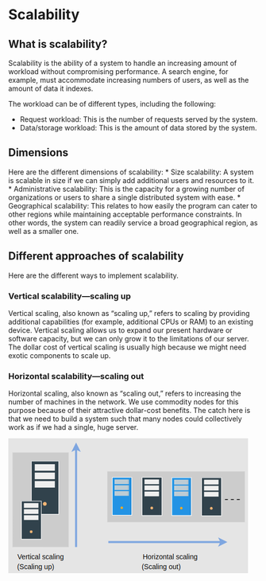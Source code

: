 <h1>Scalability</h1>

<h2>What is scalability?</h2>
Scalability is the ability of a system to handle an increasing amount of workload without compromising performance. 
A search engine, for example, must accommodate increasing numbers of users, as well as the amount of data it indexes.

The workload can be of different types, including the following:
* Request workload: This is the number of requests served by the system.
* Data/storage workload: This is the amount of data stored by the system.

<h2>Dimensions</h2>
Here are the different dimensions of scalability:
* Size scalability: A system is scalable in size if we can simply add additional users and resources to it.
* Administrative scalability: This is the capacity for a growing number of organizations or users to share a single distributed system with ease.
* Geographical scalability: This relates to how easily the program can cater to other regions while maintaining acceptable performance constraints. 
In other words, the system can readily service a broad geographical region, as well as a smaller one.

<h2>Different approaches of scalability</h2>
Here are the different ways to implement scalability.

<h3>Vertical scalability—scaling up</h3>
Vertical scaling, also known as “scaling up,” refers to scaling by providing additional capabilities 
(for example, additional CPUs or RAM) to an existing device. Vertical scaling allows us to expand our present hardware 
or software capacity, but we can only grow it to the limitations of our server. 
The dollar cost of vertical scaling is usually high because we might need exotic components to scale up.

<h3>Horizontal scalability—scaling out</h3>
Horizontal scaling, also known as “scaling out,” refers to increasing the number of machines in the network. 
We use commodity nodes for this purpose because of their attractive dollar-cost benefits. 
The catch here is that we need to build a system such that many nodes could collectively work as if we had a single, 
huge server.

![img.png](attachment02.png)
